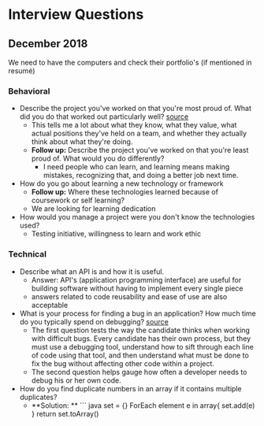 # Interview Questions
## December 2018

We need to have the computers and check their portfolio's (if mentioned in resumé)

### Behavioral
- Describe the project you've worked on that you're most proud of. What did you do that worked out particularly well? [source](https://www.infoworld.com/article/2685213/application-development/3-make-or-break-interview-questions-for-developers.html)
  - This tells me a lot about what they know, what they value, what actual positions they've held on a team, and whether they actually think about what they're doing.
  - **Follow up:** Describe the project you've worked on that you're least proud of. What would you do differently?
    - I need people who can learn, and learning means making mistakes, recognizing that, and doing a better job next time.
- How do you go about learning a new technology or framework
  - **Follow up:** Where these technologies learned because of coursework or self learning?
  - We are looking for learning dedication
- How would you manage a project were you don't know the technologies used?
  - Testing initiative, willingness to learn and work ethic

### Technical
- Describe what an API is and how it is useful.
  - Answer: API's (application programming interface) are useful for building software without having to implement every single piece
  - answers related to code reusability and ease of use are also acceptable
- What is your process for finding a bug in an application? How much time do you typically spend on debugging? [source](https://www.codementor.io/blog/software-engineer-interview-questions-3ey7wme14h)
  - The first question tests the way the candidate thinks when working with difficult bugs. Every candidate has their own process, but they must use a debugging tool, understand how to sift through each line of code using that tool, and then understand what must be done to fix the bug without affecting other code within a project.
  - The second question helps gauge how often a developer needs to debug his or her own code.
- How do you find duplicate numbers in an array if it contains multiple duplicates?
  - **Solution: ** ``` java
  set = {}
ForEach element e in array{
  set.add(e)
}
return set.toArray()
  ```
